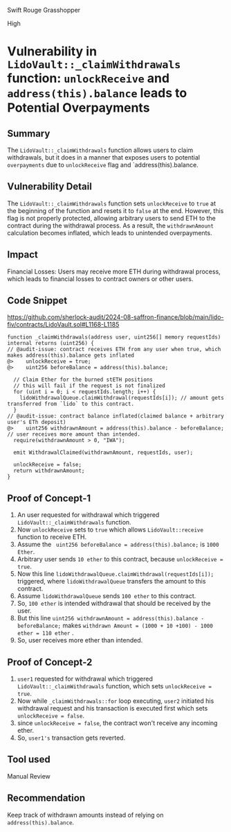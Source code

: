 Swift Rouge Grasshopper

High

# Vulnerability in `LidoVault::_claimWithdrawals` function:  `unlockReceive` and `address(this).balance` leads to Potential Overpayments

  ## Summary
  The `LidoVault::_claimWithdrawals` function allows users to claim withdrawals, but it does in a manner that exposes users to potential `overpayments` due to `unlockReceive` flag and `address(this).balance.
  ## Vulnerability Detail
  The `LidoVault::_claimWithdrawals` function sets `unlockReceive` to `true` at the beginning of the function and resets it to `false` at the end. However, this flag is not properly protected, allowing arbitrary users to send ETH to the contract during the withdrawal process. As a result, the `withdrawnAmount` calculation becomes inflated, which leads to unintended overpayments.
  ## Impact
  Financial Losses: Users may receive more ETH during withdrawal process, which leads to financial losses to contract owners or other users.
 
  ## Code Snippet
https://github.com/sherlock-audit/2024-08-saffron-finance/blob/main/lido-fiv/contracts/LidoVault.sol#L1168-L1185
  ```solidity
  function _claimWithdrawals(address user, uint256[] memory requestIds) internal returns (uint256) {
// @audit-issue: contract receives ETH from any user when true, which makes address(this).balance gets inflated
@>    unlockReceive = true; 
@>    uint256 beforeBalance = address(this).balance;

    // Claim Ether for the burned stETH positions
    // this will fail if the request is not finalized
    for (uint i = 0; i < requestIds.length; i++) {
      lidoWithdrawalQueue.claimWithdrawal(requestIds[i]); // amount gets transferred from `lido` to this contract.
    }
// @audit-issue: contract balance inflated(claimed balance + arbitrary user's ETh deposit)
@>    uint256 withdrawnAmount = address(this).balance - beforeBalance; // user receives more amount than intended.
    require(withdrawnAmount > 0, "IWA");

    emit WithdrawalClaimed(withdrawnAmount, requestIds, user);

    unlockReceive = false;
    return withdrawnAmount;
  }
  ```
  ## Proof of Concept-1
  1. An user requested for withdrawal which triggered `LidoVault::_claimWithdrawals` function.
  2. Now `unlockReceive` sets to `true` which allows `LidoVault::receive` function to receive ETH.
  3. Assume the ` uint256 beforeBalance = address(this).balance;` is `1000 Ether`. 
  4. Arbitrary user sends `10 ether` to this contract, because `unlockReceive = true`.
  5. Now this line `lidoWithdrawalQueue.claimWithdrawal(requestIds[i]);` triggered, where `lidoWithdrawalQueue` transfers the amount to this contract.
  6. Assume `lidoWithdrawalQueue` sends `100 ether` to this contract.
  7. So, `100 ether` is intended withdrawal that should be received by the user.
  8. But this line `uint256 withdrawnAmount = address(this).balance - beforeBalance;` makes `withdrawn Amount = (1000 + 10 +100) - 1000 ether = 110 ether` .
  9. So, user receives more ether than intended.
 
  ## Proof of Concept-2
1. `user1` requested for withdrawal which triggered `LidoVault::_claimWithdrawals` function, which sets `unlockReceive = true`.
2. Now while `_claimWithdrawals::for` loop executing, `user2` initiated his withdrawal request and his transaction is executed first which sets `unlockReceive = false`.
3. since `unlockReceive = false`, the contract won't receive any incoming ether.
4. So, `user1's` transaction gets reverted.
  ## Tool used
  
  Manual Review
  
  ## Recommendation
 Keep track of withdrawn amounts instead of relying on `address(this).balance`.
 
